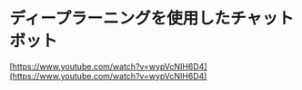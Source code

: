 # ディープラーニングを使用したチャットボット

[https://www.youtube.com/watch?v=wypVcNIH6D4](https://www.youtube.com/watch?v=wypVcNIH6D4)
